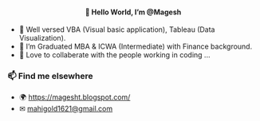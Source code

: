  <h4 align = "center"> 👋 Hello World, I’m @Magesh </h4>
 
- 🌱 Well versed VBA (Visual basic application), Tableau (Data Visualization).
- 🏫 I’m Graduated MBA & ICWA (Intermediate) with Finance background.
- 💞️ Love to collaberate with the people working in coding ...
 
### 📫 Find me elsewhere
- 🌍 https://magesht.blogspot.com/
- ✉ mahigold1621@gmail.com


<!---
MageshMahi/MageshMahi is a ✨ special ✨ repository because its `README.md` (this file) appears on your GitHub profile.
You can click the Preview link to take a look at your changes.
--->
